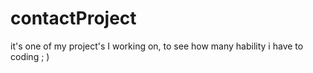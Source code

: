 # contactProject
it's one of my project's I working on, to see how many hability i have to coding ; )

